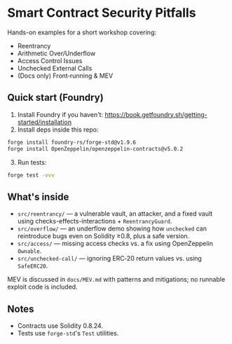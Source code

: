 # Smart Contract Security Pitfalls

Hands-on examples for a short workshop covering:
- Reentrancy
- Arithmetic Over/Underflow
- Access Control Issues
- Unchecked External Calls
- (Docs only) Front‑running & MEV

## Quick start (Foundry)
1) Install Foundry if you haven't: https://book.getfoundry.sh/getting-started/installation
2) Install deps inside this repo:
```bash
forge install foundry-rs/forge-std@v1.9.6
forge install OpenZeppelin/openzeppelin-contracts@v5.0.2
```
3) Run tests:
```bash
forge test -vvv
```

## What's inside
- `src/reentrancy/` — a vulnerable vault, an attacker, and a fixed vault using checks-effects-interactions + `ReentrancyGuard`.
- `src/overflow/` — an underflow demo showing how `unchecked` can reintroduce bugs even on Solidity ≥0.8, plus a safe version.
- `src/access/` — missing access checks vs. a fix using OpenZeppelin `Ownable`.
- `src/unchecked-call/` — ignoring ERC‑20 return values vs. using `SafeERC20`.

MEV is discussed in `docs/MEV.md` with patterns and mitigations; no runnable exploit code is included.

## Notes
- Contracts use Solidity 0.8.24.
- Tests use `forge-std`'s `Test` utilities.

